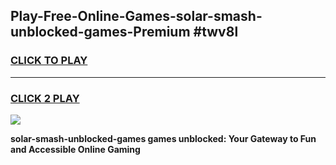 
## Play-Free-Online-Games-solar-smash-unblocked-games-Premium #twv8l
<h3>
<a href="https://premium.freeplayer.one?title=solar-smash-unblocked-games&ref=8M">CLICK TO PLAY</a></h3>
<hr>

<h3>
<a href="https://premium.freeplayer.one?title=solar-smash-unblocked-games&ref=8M">CLICK 2 PLAY</a>
  
</h3>

<a href="https://premium.freeplayer.one?title=solar-smash-unblocked-games&ref=8M"><img src="https://clearcache.store/games.png"></a>


**solar-smash-unblocked-games games unblocked: Your Gateway to Fun and Accessible Online Gaming**

